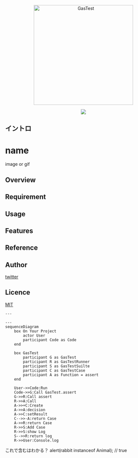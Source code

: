 <p align="center">
    <img src="https://github.com/Tsukimori-Izumi/GasTest/assets/39443516/0f5512a8-c090-4480-83b1-e34586269033" alt="GasTest" height="320" width="320"/>
</p>
<p align="center">
<a href='https://github.com/google/clasp'>
    <img src='https://img.shields.io/badge/built%20with-clasp-4285f4.svg'>
</a>
</p>


## イントロ

# name

image or gif

## Overview

## Requirement

## Usage

## Features

## Reference

## Author

[twitter](https://twitter.com/Kotabrog)

## Licence

[MIT](https://......)

```mermaid
---

---
sequenceDiagram
    box On Your Project
        actor User
        participant Code as Code
    end
    
    box GasTest
        participant G as GasTest
        participant R as GasTestRunner
        participant S as GasTestSuilte 
        participant C as GasTestCase
        participant A as Function = assert
    end

    User->>Code:Run
    Code->>G:Call GasTest.assert
    G->>R:Call assert
    R->>A:Call
    A->>+C:Create
    A->>A:decision
    A->>C:setResult
    C-->>-A:return Case
    A->>R:return Case
    R->>S:Add Case
    R->>S:show Log
    S-->>R:return log
    R->>User:Console.log
```

これで含むはわかる？
alert(rabbit instanceof Animal); // true
